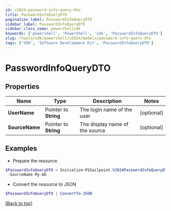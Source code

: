 ```yaml
---
id: v2024-password-info-query-dto
title: PasswordInfoQueryDTO
pagination_label: PasswordInfoQueryDTO
sidebar_label: PasswordInfoQueryDTO
sidebar_class_name: powershellsdk
keywords: ['powershell', 'PowerShell', 'sdk', 'PasswordInfoQueryDTO'] 
slug: /tools/sdk/powershell/v2024/models/password-info-query-dto
tags: ['SDK', 'Software Development Kit', 'PasswordInfoQueryDTO']
---
```



# PasswordInfoQueryDTO

## Properties

Name | Type | Description | Notes
------------ | ------------- | ------------- | -------------
**UserName** |  Pointer to **String** | The login name of the user | [optional] 
**SourceName** |  Pointer to **String** | The display name of the source | [optional] 

## Examples

- Prepare the resource
```powershell
$PasswordInfoQueryDTO = Initialize-PSSailpoint.V2024PasswordInfoQueryDTO  -UserName Abby.Smith `
 -SourceName My-AD
```

- Convert the resource to JSON
```powershell
$PasswordInfoQueryDTO | ConvertTo-JSON
```


[[Back to top]](#) 

